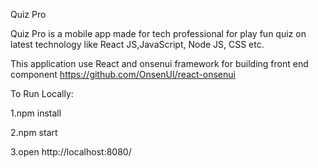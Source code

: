 Quiz Pro

Quiz Pro is a mobile app made for tech professional for play fun quiz on latest technology like React JS,JavaScript, Node JS, CSS etc.

This application use React and onsenui framework for building front end component https://github.com/OnsenUI/react-onsenui

To Run Locally:

1.npm install

2.npm start

3.open http://localhost:8080/